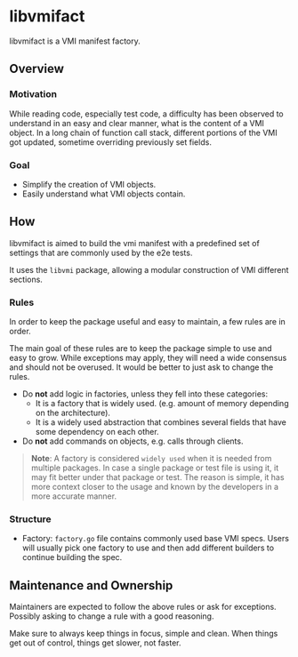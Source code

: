 # libvmifact

libvmifact is a VMI manifest factory.

## Overview

### Motivation

While reading code, especially test code, a difficulty has been
observed to understand in an easy and clear manner, what is the content
of a VMI object. In a long chain of function call stack, different portions
of the VMI got updated, sometime overriding previously set fields.

### Goal
 - Simplify the creation of VMI objects.
 - Easily understand what VMI objects contain.

## How
libvmifact is aimed to build the vmi manifest with a predefined set of settings
that are commonly used by the e2e tests.

It uses the `libvmi` package, allowing a modular construction of VMI
different sections.

### Rules
In order to keep the package useful and easy to maintain, a few
rules are in order.

The main goal of these rules are to keep the package simple to use and
easy to grow. While exceptions may apply, they will need a wide consensus
and should not be overused. It would be better to just ask to change the rules.

- Do **not** add logic in factories, unless they fell into these categories:
  - It is a factory that is widely used. (e.g. amount of memory depending on
    the architecture).
  - It is a widely used abstraction that combines several fields that have some
    dependency on each other.
- Do **not** add commands on objects, e.g. calls through clients.

> **Note**: A factory is considered `widely used` when it is needed from multiple
> packages. In case a single package or test file is using it, it may fit better
> under that package or test. The reason is simple, it has more context closer to
> the usage and known by the developers in a more accurate manner.

### Structure

- Factory: `factory.go` file contains commonly used base VMI specs.
  Users will usually pick one factory to use and then add different
  builders to continue building the spec.

## Maintenance and Ownership

Maintainers are expected to follow the above rules or ask for exceptions.
Possibly asking to change a rule with a good reasoning.

Make sure to always keep things in focus, simple and clean.
When things get out of control, things get slower, not faster.
